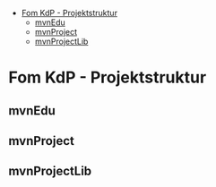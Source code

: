 - [Fom KdP - Projektstruktur](#fom-kdp---projektstruktur)
  - [mvnEdu](#mvnedu)
  - [mvnProject](#mvnproject)
  - [mvnProjectLib](#mvnprojectlib)

# Fom KdP - Projektstruktur

## mvnEdu

## mvnProject
## mvnProjectLib
